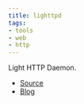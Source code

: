 ```yaml
---
title: lighttpd
tags:
- tools
- web
- http
---
```


Light HTTP Daemon.

- [Source](https://redmine.lighttpd.net/projects/lighttpd)
- [Blog](http://www.lighttpd.net/)